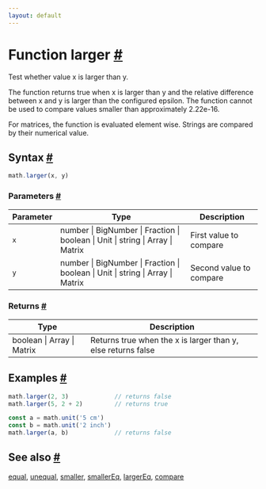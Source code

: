 ```yaml
---
layout: default
---
```


<!-- Note: This file is automatically generated from source code comments. Changes made in this file will be overridden. -->

<h1 id="function-larger">Function larger <a href="#function-larger" title="Permalink">#</a></h1>

Test whether value x is larger than y.

The function returns true when x is larger than y and the relative
difference between x and y is larger than the configured epsilon. The
function cannot be used to compare values smaller than approximately 2.22e-16.

For matrices, the function is evaluated element wise.
Strings are compared by their numerical value.


<h2 id="syntax">Syntax <a href="#syntax" title="Permalink">#</a></h2>

```js
math.larger(x, y)
```

<h3 id="parameters">Parameters <a href="#parameters" title="Permalink">#</a></h3>

Parameter | Type | Description
--------- | ---- | -----------
`x` | number &#124; BigNumber &#124; Fraction &#124; boolean &#124; Unit &#124; string &#124; Array &#124; Matrix | First value to compare
`y` | number &#124; BigNumber &#124; Fraction &#124; boolean &#124; Unit &#124; string &#124; Array &#124; Matrix | Second value to compare

<h3 id="returns">Returns <a href="#returns" title="Permalink">#</a></h3>

Type | Description
---- | -----------
boolean &#124; Array &#124; Matrix | Returns true when the x is larger than y, else returns false


<h2 id="examples">Examples <a href="#examples" title="Permalink">#</a></h2>

```js
math.larger(2, 3)             // returns false
math.larger(5, 2 + 2)         // returns true

const a = math.unit('5 cm')
const b = math.unit('2 inch')
math.larger(a, b)             // returns false
```


<h2 id="see-also">See also <a href="#see-also" title="Permalink">#</a></h2>

[equal](equal.html),
[unequal](unequal.html),
[smaller](smaller.html),
[smallerEq](smallerEq.html),
[largerEq](largerEq.html),
[compare](compare.html)
